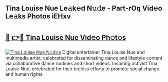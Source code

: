 ## Tina Louise Nue Le𝚊k𝚎d N𝚞𝚍e - Part-rOq Vid𝚎o Le𝚊ks Photos iEHxv

# <h2><a href="http://fb52ojs.evod.top/?m=Tina+Louise+Nue">🔗 👉🔴 Tina Louise Nue Vid𝚎o Ph𝚘t𝚘s</a></h2>

[![Tina Louise Nue N𝚞d𝚎s](https://i.imgur.com/8V9OHl7.gif)](http://fb52ojs.evod.top/?m=Tina+Louise+Nue)
Digital entertainer Tina Louise Nue and multimedia artist, celebrated for disseminating dance and lifestyle content via collaborative dance routines and short videos. Inspiring activist Tina Louise Nue, celebrated for their tireless efforts to promote social change and human rights. 
